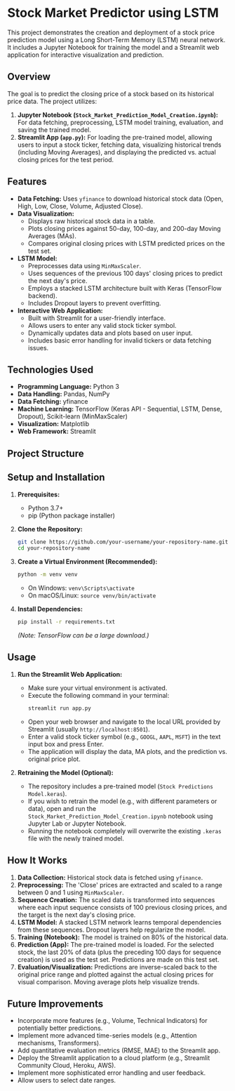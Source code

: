 # Stock Market Predictor using LSTM

This project demonstrates the creation and deployment of a stock price prediction model using a Long Short-Term Memory (LSTM) neural network. It includes a Jupyter Notebook for training the model and a Streamlit web application for interactive visualization and prediction.

## Overview

The goal is to predict the closing price of a stock based on its historical price data. The project utilizes:
1.  **Jupyter Notebook (`Stock_Market_Prediction_Model_Creation.ipynb`):** For data fetching, preprocessing, LSTM model training, evaluation, and saving the trained model.
2.  **Streamlit App (`app.py`):** For loading the pre-trained model, allowing users to input a stock ticker, fetching data, visualizing historical trends (including Moving Averages), and displaying the predicted vs. actual closing prices for the test period.

## Features

*   **Data Fetching:** Uses `yfinance` to download historical stock data (Open, High, Low, Close, Volume, Adjusted Close).
*   **Data Visualization:**
    *   Displays raw historical stock data in a table.
    *   Plots closing prices against 50-day, 100-day, and 200-day Moving Averages (MAs).
    *   Compares original closing prices with LSTM predicted prices on the test set.
*   **LSTM Model:**
    *   Preprocesses data using `MinMaxScaler`.
    *   Uses sequences of the previous 100 days' closing prices to predict the next day's price.
    *   Employs a stacked LSTM architecture built with Keras (TensorFlow backend).
    *   Includes Dropout layers to prevent overfitting.
*   **Interactive Web Application:**
    *   Built with Streamlit for a user-friendly interface.
    *   Allows users to enter any valid stock ticker symbol.
    *   Dynamically updates data and plots based on user input.
    *   Includes basic error handling for invalid tickers or data fetching issues.

## Technologies Used

*   **Programming Language:** Python 3
*   **Data Handling:** Pandas, NumPy
*   **Data Fetching:** yfinance
*   **Machine Learning:** TensorFlow (Keras API - Sequential, LSTM, Dense, Dropout), Scikit-learn (MinMaxScaler)
*   **Visualization:** Matplotlib
*   **Web Framework:** Streamlit

## Project Structure

## Setup and Installation

1.  **Prerequisites:**
    *   Python 3.7+
    *   pip (Python package installer)

2.  **Clone the Repository:**
    ```bash
    git clone https://github.com/your-username/your-repository-name.git
    cd your-repository-name
    ```

3.  **Create a Virtual Environment (Recommended):**
    ```bash
    python -m venv venv
    ```
    *   On Windows: `venv\Scripts\activate`
    *   On macOS/Linux: `source venv/bin/activate`

4.  **Install Dependencies:**
    ```bash
    pip install -r requirements.txt
    ```
    *(Note: TensorFlow can be a large download.)*

## Usage

1.  **Run the Streamlit Web Application:**
    *   Make sure your virtual environment is activated.
    *   Execute the following command in your terminal:
        ```bash
        streamlit run app.py
        ```
    *   Open your web browser and navigate to the local URL provided by Streamlit (usually `http://localhost:8501`).
    *   Enter a valid stock ticker symbol (e.g., `GOOGL`, `AAPL`, `MSFT`) in the text input box and press Enter.
    *   The application will display the data, MA plots, and the prediction vs. original price plot.

2.  **Retraining the Model (Optional):**
    *   The repository includes a pre-trained model (`Stock Predictions Model.keras`).
    *   If you wish to retrain the model (e.g., with different parameters or data), open and run the `Stock_Market_Prediction_Model_Creation.ipynb` notebook using Jupyter Lab or Jupyter Notebook.
    *   Running the notebook completely will overwrite the existing `.keras` file with the newly trained model.

## How It Works

1.  **Data Collection:** Historical stock data is fetched using `yfinance`.
2.  **Preprocessing:** The 'Close' prices are extracted and scaled to a range between 0 and 1 using `MinMaxScaler`.
3.  **Sequence Creation:** The scaled data is transformed into sequences where each input sequence consists of 100 previous closing prices, and the target is the next day's closing price.
4.  **LSTM Model:** A stacked LSTM network learns temporal dependencies from these sequences. Dropout layers help regularize the model.
5.  **Training (Notebook):** The model is trained on 80% of the historical data.
6.  **Prediction (App):** The pre-trained model is loaded. For the selected stock, the last 20% of data (plus the preceding 100 days for sequence creation) is used as the test set. Predictions are made on this test set.
7.  **Evaluation/Visualization:** Predictions are inverse-scaled back to the original price range and plotted against the actual closing prices for visual comparison. Moving average plots help visualize trends.

## Future Improvements

*   Incorporate more features (e.g., Volume, Technical Indicators) for potentially better predictions.
*   Implement more advanced time-series models (e.g., Attention mechanisms, Transformers).
*   Add quantitative evaluation metrics (RMSE, MAE) to the Streamlit app.
*   Deploy the Streamlit application to a cloud platform (e.g., Streamlit Community Cloud, Heroku, AWS).
*   Implement more sophisticated error handling and user feedback.
*   Allow users to select date ranges.
